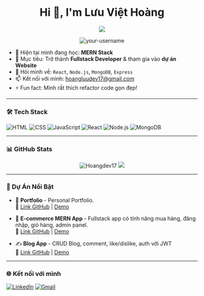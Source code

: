 <h1 align="center">Hi 👋, I'm Lưu Việt Hoàng</h1>
<p align="center">
  <img src="https://readme-typing-svg.herokuapp.com?lines=Fullstack+Web+Developer;Lover+of+Code+%26+Tech;Always+Learning+New+Things" />
</p>

<p align="center">
  <img src="https://komarev.com/ghpvc/?username=your-username&label=Profile%20views&color=0e75b6&style=flat" alt="your-username" />
</p>

- 🌱 Hiện tại mình đang học: **MERN Stack**
- 🧠 Mục tiêu: Trở thành **Fullstack Developer** & tham gia vào **dự án Website**
- 💬 Hỏi mình về: `React`, `Node.js`, `MongoDB`, `Express`
- 📫 Kết nối với mình: hoangluudev17@gmail.com
- ⚡ Fun fact: Mình rất thích refactor code gọn đẹp!

---

### 🛠️ Tech Stack

![HTML](https://img.shields.io/badge/-HTML5-E34F26?style=flat&logo=html5&logoColor=white)
![CSS](https://img.shields.io/badge/-CSS3-1572B6?style=flat&logo=css3)
![JavaScript](https://img.shields.io/badge/-JavaScript-F7DF1E?style=flat&logo=javascript&logoColor=black)
![React](https://img.shields.io/badge/-React-61DAFB?style=flat&logo=react)
![Node.js](https://img.shields.io/badge/-Node.js-339933?style=flat&logo=node.js)
![MongoDB](https://img.shields.io/badge/-MongoDB-47A248?style=flat&logo=mongodb)

---

### 📊 GitHub Stats

<p align="center">
  <img src="https://github-readme-stats.vercel.app/api?username=Hoangdev17&show_icons=true&theme=tokyonight" alt="Hoangdev17" />
  <img src="https://github-readme-streak-stats.herokuapp.com?user=Hoangdev17&theme=tokyonight" />
</p>

---

### 📌 Dự Án Nổi Bật

- 🛒 **Portfolio** - Personal Portfolio.  
  🔗 [Link GitHub](https://github.com/Hoangdev17/Portfolio.git) | [Demo](https://portfolio-weld-alpha-95.vercel.app/projects)

- 🛒 **E-commerce MERN App** - Fullstack app có tính năng mua hàng, đăng nhập, giỏ hàng, admin panel.  
  🔗 [Link GitHub](https://github.com/Hoangdev17/E_commerce_Web) | [Demo](https://e-commerce-web-git-master-hoangs-projects-5ed118ae.vercel.app/)

- ✍️ **Blog App** - CRUD Blog, comment, like/dislike, auth với JWT  
  🔗 [Link GitHub](https://github.com/Hoangdev17/BlogApp.git) | [Demo](https://blog-app-vert-xi.vercel.app/)

---

### 🌐 Kết nối với mình

[![LinkedIn](https://img.shields.io/badge/-LinkedIn-blue?style=flat&logo=Linkedin)]([https://linkedin.com/in/your-profile](https://www.linkedin.com/in/ho%C3%A0ng-l%C6%B0u-826a12353/))
[![Gmail](https://img.shields.io/badge/-Gmail-D14836?style=flat&logo=gmail&logoColor=white)](mailto:hoangluudev17@gmail.com)
